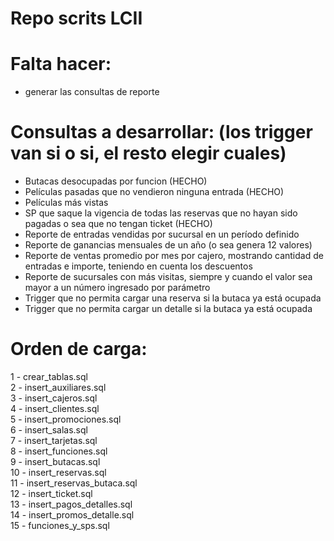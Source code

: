 # Repo scrits LCII

# Falta hacer:
- generar las consultas de reporte</br>

# Consultas a desarrollar: (los trigger van si o si, el resto elegir cuales)
- Butacas desocupadas por funcion (HECHO)</br>
- Películas pasadas que no vendieron ninguna entrada (HECHO)</br>
- Películas más vistas</br>
- SP que saque la vigencia de todas las reservas que no hayan sido pagadas o sea que no tengan ticket (HECHO)</br>
- Reporte de entradas vendidas por sucursal en un período definido</br>
- Reporte de ganancias mensuales de un año (o sea genera 12 valores)</br>
- Reporte de ventas promedio por mes por cajero, mostrando cantidad de entradas e importe, teniendo en cuenta los descuentos</br>
- Reporte de sucursales con más visitas, siempre y cuando el valor sea mayor a un número ingresado por parámetro</br>
- Trigger que no permita cargar una reserva si la butaca ya está ocupada</br>
- Trigger que no permita cargar un detalle si la butaca ya está ocupada</br>

# Orden de carga:
1 - crear_tablas.sql</br>
2 - insert_auxiliares.sql</br>
3 - insert_cajeros.sql</br>
4 - insert_clientes.sql</br>
5 - insert_promociones.sql</br>
6 - insert_salas.sql</br>
7 - insert_tarjetas.sql</br>
8 - insert_funciones.sql</br>
9 - insert_butacas.sql</br>
10 - insert_reservas.sql</br>
11 - insert_reservas_butaca.sql</br>
12 - insert_ticket.sql</br>
13 - insert_pagos_detalles.sql</br>
14 - insert_promos_detalle.sql</br>
15 - funciones_y_sps.sql</br>